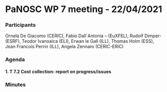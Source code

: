 # PaNOSC WP 7 meeting - 22/04/2021

### Participants
  
Ornela De Giacomo (CERIC), Fabio Dall´Antonia – (EuXFEL), Rudolf Dimper- (ESRF), Teodor Ivanoaica (ELI), Erwan le Gall (ILL), Thomas Holm (ESS), Jean Francois Perrin (ILL), Angela Zennaro (CERIC-ERIC)

### Agenda

#### 1. T 7.2 Cost collection: report on progress/issues 

### Minutes


